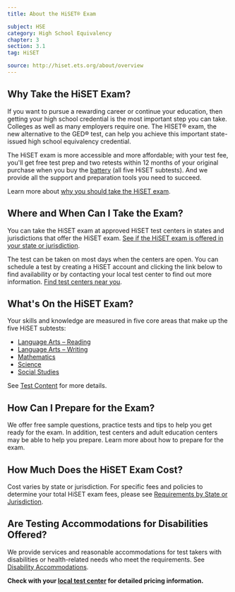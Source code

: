 ```yaml
---
title: About the HiSET® Exam

subject: HSE
category: High School Equivalency
chapter: 3
section: 3.1
tag: HiSET

source: http://hiset.ets.org/about/overview
---
```

## Why Take the HiSET Exam?

If you want to pursue a rewarding career or continue your education, then getting your high school credential is the most important step you can take. Colleges as well as many employers require one. The HISET® exam, the new alternative to the GED® test, can help you achieve this important state-issued high school equivalency credential.

The HiSET exam is more accessible and more affordable; with your test fee, you'll get free test prep and two retests within 12 months of your original purchase when you buy the [battery](http://hiset.ets.org/take/schedule/battery) (all five HiSET subtests). And we provide all the support and preparation tools you need to succeed.

Learn more about [why you should take the HiSET exam](http://hiset.ets.org/about/why).

## Where and When Can I Take the Exam?

You can take the HiSET exam at approved HiSET test centers in states and jurisdictions that offer the HiSET exam. [See if the HiSET exam is offered in your state or jurisdiction](http://hiset.ets.org/requirements).

The test can be taken on most days when the centers are open. You can schedule a test by creating a HiSET account and clicking the link below to find availability or by contacting your local test center to find out more information. [Find test centers near you](http://hiset.ets.org/tcsearch).

## What's On the HiSET Exam?

Your skills and knowledge are measured in five core areas that make up the five HiSET subtests:

  * [Language Arts – Reading](la-reading.html)
  * [Language Arts – Writing](la-writing.html)
  * [Mathematics](mathematics.html)
  * [Science](science.html)
  * [Social Studies](social-studies.html)

See [Test Content](http://hiset.ets.org/about/content) for more details.

## How Can I Prepare for the Exam?

We offer free sample questions, practice tests and tips to help you get ready for the exam. In addition, test centers and adult education centers may be able to help you prepare. Learn more about how to prepare for the exam.

## How Much Does the HiSET Exam Cost?

Cost varies by state or jurisdiction. For specific fees and policies to determine your total HiSET exam fees, please see [Requirements by State or Jurisdiction](http://hiset.ets.org/requirements).

## Are Testing Accommodations for Disabilities Offered?

We provide services and reasonable accommodations for test takers with disabilities or health-related needs who meet the requirements. See [Disability Accommodations](http://hiset.ets.org/take/disabilities).

**Check with your [local test center](http://hiset.ets.org/tcsearch) for detailed pricing information.**